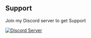 ## Support
Join my Discord server to get Support

[<img src="https://media.discordapp.net/attachments/1036688503137894411/1068068647395926047/slang_-ayo.png" alt="Discord Server"/>](https://dsc.gg/slang-ayo-support)
